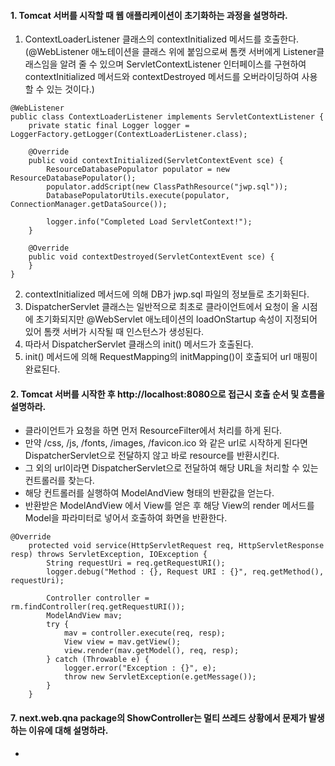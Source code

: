 #### 1. Tomcat 서버를 시작할 때 웹 애플리케이션이 초기화하는 과정을 설명하라.
1. ContextLoaderListener 클래스의 contextInitialized 메서드를 호출한다.  
   (@WebListener 애노테이션을 클래스 위에 붙임으로써 톰캣 서버에게 Listener클래스임을 알려 줄 수 있으며 ServletContextListener 인터페이스를 구현하여 contextInitialized 메서드와 contextDestroyed 메서드를 오버라이딩하여 사용할 수 있는 것이다.)
```
@WebListener
public class ContextLoaderListener implements ServletContextListener {
    private static final Logger logger = LoggerFactory.getLogger(ContextLoaderListener.class);

    @Override
    public void contextInitialized(ServletContextEvent sce) {
        ResourceDatabasePopulator populator = new ResourceDatabasePopulator();
        populator.addScript(new ClassPathResource("jwp.sql"));
        DatabasePopulatorUtils.execute(populator, ConnectionManager.getDataSource());

        logger.info("Completed Load ServletContext!");
    }

    @Override
    public void contextDestroyed(ServletContextEvent sce) {
    }
}
```
2. contextInitialized 메서드에 의해 DB가 jwp.sql 파일의 정보들로 초기화된다.
3. DispatcherServlet 클래스는 일반적으로 최초로 클라이언트에서 요청이 올 시점에 초기화되지만 @WebServlet 애노테이션의 loadOnStartup 속성이 지정되어 있어 톰캣 서버가 시작될 때 인스턴스가 생성된다.
4. 따라서 DispatcherServlet 클래스의 init() 메서드가 호출된다.
5. init() 메서드에 의해 RequestMapping의 initMapping()이 호출되어 url 매핑이 완료된다.
#### 2. Tomcat 서버를 시작한 후 http://localhost:8080으로 접근시 호출 순서 및 흐름을 설명하라.
* 클라이언트가 요청을 하면 먼저 ResourceFilter에서 처리를 하게 된다.
* 만약 /css, /js, /fonts, /images, /favicon.ico 와 같은 url로 시작하게 된다면 DispatcherServlet으로 전달하지 않고 바로 resource를 반환시킨다.
* 그 외의 url이라면 DispatcherServlet으로 전달하여 해당 URL을 처리할 수 있는 컨트롤러를 찾는다.
* 해당 컨트롤러를 실행하여 ModelAndView 형태의 반환값을 얻는다.
* 반환받은 ModelAndView 에서 View를 얻은 후 해당 View의 render 메서드를 Model을 파라미터로 넣어서 호출하여 화면을 반환한다.
```
@Override
    protected void service(HttpServletRequest req, HttpServletResponse resp) throws ServletException, IOException {
        String requestUri = req.getRequestURI();
        logger.debug("Method : {}, Request URI : {}", req.getMethod(), requestUri);

        Controller controller = rm.findController(req.getRequestURI());
        ModelAndView mav;
        try {
            mav = controller.execute(req, resp);
            View view = mav.getView();
            view.render(mav.getModel(), req, resp);
        } catch (Throwable e) {
            logger.error("Exception : {}", e);
            throw new ServletException(e.getMessage());
        }
    }
```

#### 7. next.web.qna package의 ShowController는 멀티 쓰레드 상황에서 문제가 발생하는 이유에 대해 설명하라.
* 
